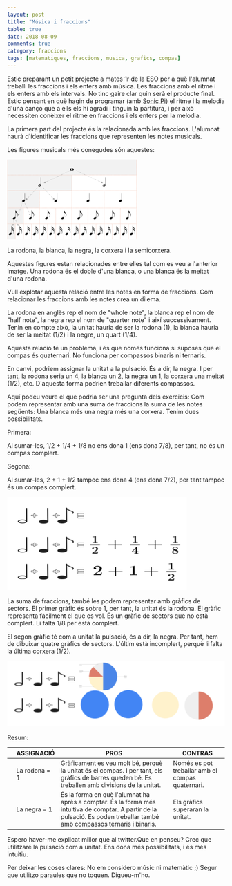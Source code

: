 ```yaml
---
layout: post
title: "Música i fraccions"
table: true
date: 2018-08-09
comments: true
category: fraccions
tags: [matematiques, fraccions, musica, grafics, compas]
---
```


Estic preparant un petit projecte a mates 1r de la ESO per a què l'alumnat treballi les fraccions i els enters amb música. Les fraccions amb el ritme i els enters amb els intervals. No tinc gaire clar quin serà el producte final. Estic pensant en què hagin de programar (amb [Sonic Pi](https://sonic-pi.net/)) el ritme i la melodia d'una canço que a ells els hi agradi i tinguin la partitura, i per això necessiten conèixer el ritme en fraccions i els enters per la melodia.  

La primera part del projecte és la relacionada amb les fraccions. L'alumnat haurà d'identificar les fraccions que representen les notes musicals. 

Les figures musicals més conegudes són aquestes: 

![Notes Musicals](/assets/img/notesmusicals.png)

La rodona, la blanca, la negra, la corxera i la semicorxera. 

Aquestes figures estan relacionades entre elles tal com es veu a l'anterior imatge. Una rodona és el doble d'una blanca, o una blanca és la meitat d'una rodona.

Vull explotar aquesta relació entre les notes en forma de fraccions. Com relacionar les fraccions amb les notes crea un dilema. 

La rodona en anglès rep el nom de "whole note", la blanca rep el nom de "half note", la negra rep el nom de "quarter note" i així successivament. Tenin en compte això, la unitat hauria de ser la rodona (1), la blanca hauria de ser la meitat (1/2) i la negre, un quart (1/4). 

Aquesta relació té un problema, i és que només funciona si suposes que el compas és quaternari. No funciona per compassos binaris ni ternaris.

En canvi, podriem assignar la unitat a la pulsació. És a dir, la negra. I per tant, la rodona seria un 4, la blanca un 2, la negra un 1, la corxera una meitat (1/2), etc. D'aquesta forma podrien treballar diferents compassos. 

Aquí podeu veure el que podria ser una pregunta dels exercicis: Com podem representar amb una suma de fraccions la suma de les notes següents: Una blanca més una negra més una corxera. Tenim dues possibilitats. 

Primera: 

Al sumar-les, 1/2 + 1/4 + 1/8 no ens dona 1 (ens dona 7/8), per tant, no és un compas complert. 

Segona: 

Al sumar-les, 2 + 1 + 1/2 tampoc ens dona 4 (ens dona 7/2), per tant tampoc és un compas complert. 

![Notes Musicals](/assets/img/sumafraccions.png)

La suma de fraccions, també les podem representar amb gràfics de sectors. El primer gràfic és sobre 1, per tant, la unitat és la rodona. El gràfic representa fàcilment el que es vol. És un gràfic de sectors que no està complert. Li falta 1/8 per està complert. 

El segon gràfic té com a unitat la pulsació, és a dir, la negra. Per tant, hem de dibuixar quatre gràfics de sectors. L'últim està incomplert, perquè li falta la última corxera (1/2). 

![Notes Musicals](/assets/img/grafics.png)

Resum: 

|   | ASSIGNACIÓ | PROS | CONTRAS  |
|---|------------|-------------|--|
|   | La rodona = 1 | Gràficament es veu molt bé, perquè la unitat és el compas. I per tant, els gràfics de barres queden bé.  Es treballen amb divisions de la unitat. | Només es pot treballar amb el compas quaternari. |
|   | La negra = 1 | És la forma en què l'alumnat ha après a comptar.  És la forma més intuitiva de comptar. A partir de la pulsació. Es poden treballar també amb compassos ternaris i binaris. | Els gràfics superaran la unitat.  |

Espero haver-me explicat millor que al twitter.Que en penseu? Crec que utilitzaré la pulsació com a unitat. Ens dona més possibilitats, i és més intuitiu. 

Per deixar les coses clares: No em considero músic ni matemàtic ;) Segur que utilitzo paraules que no toquen. Digueu-m'ho. 